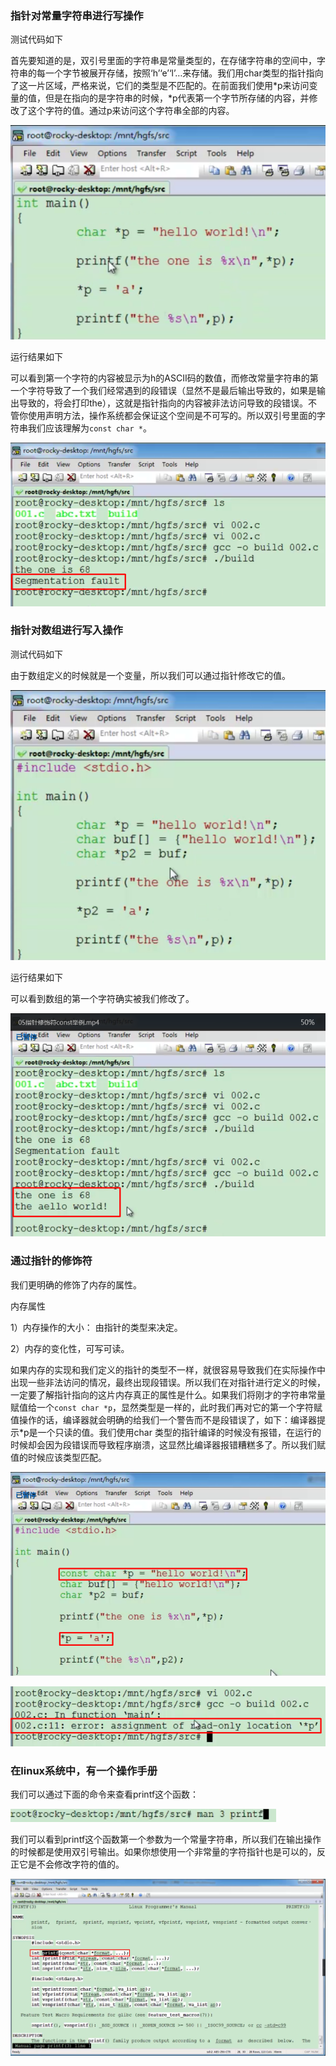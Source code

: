 ### 指针对常量字符串进行写操作

测试代码如下

首先要知道的是，双引号里面的字符串是常量类型的，在存储字符串的空间中，字符串的每一个字节被展开存储，按照‘h’‘e’‘l’…来存储。我们用char类型的指针指向了这一片区域，严格来说，它们的类型是不匹配的。在前面我们使用\*p来访问变量的值，但是在指向的是字符串的时候，*p代表第一个字节所存储的内容，并修改了这个字符的值。通过p来访问这个字符串全部的内容。

![5.png](images/5.1.png)

运行结果如下

可以看到第一个字符的内容被显示为h的ASCII码的数值，而修改常量字符串的第一个字符导致了一个我们经常遇到的段错误（显然不是最后输出导致的，如果是输出导致的，将会打印the），这就是指针指向的内容被非法访问导致的段错误。不管你使用声明方法，操作系统都会保证这个空间是不可写的。所以双引号里面的字符串我们应该理解为`const char *`。

![6.png](images/5.2.png)

### 指针对数组进行写入操作

测试代码如下

由于数组定义的时候就是一个变量，所以我们可以通过指针修改它的值。

![7.png](images/5.3.png)

运行结果如下

可以看到数组的第一个字符确实被我们修改了。

![8.png](images/5.4.png)

### 通过指针的修饰符

我们更明确的修饰了内存的属性。

内存属性

1）内存操作的大小：  由指针的类型来决定。

2）内存的变化性，可写可读。

如果内存的实现和我们定义的指针的类型不一样，就很容易导致我们在实际操作中出现一些非法访问的情况，最终出现段错误。所以我们在对指针进行定义的时候，一定要了解指针指向的这片内存真正的属性是什么。如果我们将刚才的字符串常量赋值给一个`const char *p`，显然类型是一样的，此时我们再对它的第一个字符赋值操作的话，编译器就会明确的给我们一个警告而不是段错误了，如下：编译器提示*p是一个只读的值。我们使用char 类型的指针编译的时候没有报错，在运行的时候却会因为段错误而导致程序崩溃，这显然比编译器报错糟糕多了。所以我们赋值的时候应该类型匹配。 

![9.png](images/5.5.png)

![90.png](images/5.8.png)

### 在linux系统中，有一个操作手册

我们可以通过下面的命令来查看printf这个函数：

![91.png](images/5.6.png)

我们可以看到printf这个函数第一个参数为一个常量字符串，所以我们在输出操作的时候都是使用双引号输出。如果你想使用一个非常量的字符指针也是可以的，反正它是不会修改字符的值的。

![92.png](images/5.7.png)